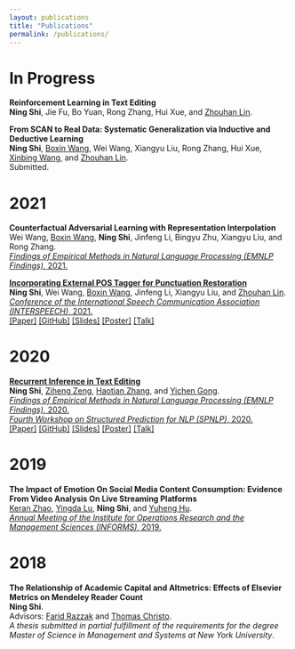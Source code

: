 ```yaml
---
layout: publications
title: "Publications"
permalink: /publications/
---
```

# In Progress
**Reinforcement Learning in Text Editing**  
**Ning Shi**, Jie Fu, Bo Yuan, Rong Zhang, Hui Xue, and [Zhouhan Lin](https://hantek.github.io/).  

**From SCAN to Real Data: Systematic Generalization via Inductive and Deductive Learning**  
**Ning Shi**, [Boxin Wang](https://wbx.life/), Wei Wang, Xiangyu Liu, Rong Zhang, Hui Xue, [Xinbing Wang](https://iwct.sjtu.edu.cn/Personal/xwang8/index.html), and [Zhouhan Lin](https://hantek.github.io/).  
Submitted.

# 2021
**Counterfactual Adversarial Learning with Representation Interpolation**  
Wei Wang, [Boxin Wang](https://wbx.life/), **Ning Shi**, Jinfeng Li, Bingyu Zhu, Xiangyu Liu, and Rong Zhang.  
[*Findings of Empirical Methods in Natural Language Processing (EMNLP Findings)*, 2021.](https://2021.emnlp.org/)  

[**Incorporating External POS Tagger for Punctuation Restoration**](https://www.isca-speech.org/archive/interspeech_2021/shi21_interspeech.html)  
**Ning Shi**, Wei Wang, [Boxin Wang](https://wbx.life/), Jinfeng Li, Xiangyu Liu, and [Zhouhan Lin](https://hantek.github.io/).  
[*Conference of the International Speech Communication Association (INTERSPEECH)*, 2021.](https://www.interspeech2021.org/)  
[[Paper]](https://www.isca-speech.org/archive/pdfs/interspeech_2021/shi21_interspeech.pdf) [[GitHub]](https://github.com/ShiningLab/POS-Tagger-for-Punctuation-Restoration) [[Slides]](/assets/slides/Incorporating_External_POS_Tagger_for_Punctuation_Restoration.pdf) [[Poster]](/assets/posters/Incorporating_External_POS_Tagger_for_Punctuation_Restoration.pdf) [[Talk]](https://youtu.be/haBlCTBZ7H4)  

# 2020
[**Recurrent Inference in Text Editing**](https://www.aclweb.org/anthology/2020.findings-emnlp.159)  
**Ning Shi**, [Ziheng Zeng](https://www.linkedin.com/in/ziheng-zeng-60532a179/), [Haotian Zhang](https://www.linkedin.com/in/haotian01/), and [Yichen Gong](https://www.linkedin.com/in/yichengong1/).  
[*Findings of Empirical Methods in Natural Language Processing (EMNLP Findings)*, 2020.](https://www.aclweb.org/anthology/volumes/2020.findings-emnlp/)  
[*Fourth Workshop on Structured Prediction for NLP (SPNLP)*, 2020.](http://structuredprediction.github.io/SPNLP20)  
[[Paper]](https://www.aclweb.org/anthology/2020.findings-emnlp.159.pdf) [[GitHub]](https://github.com/ShiningLab/Recurrent-Text-Editing) [[Slides]](/assets/slides/Recurrent_Inference_in_Text_Editing.pdf) [[Poster]](/assets/posters/Recurrent_Inference_in_Text_Editing.pdf) [[Talk]](https://slideslive.com/38940648/recurrent-inference-in-text-editing)  

# 2019
**The Impact of Emotion On Social Media Content Consumption: Evidence From Video Analysis On Live Streaming Platforms**  
[Keran Zhao](https://www.linkedin.com/in/keran-zhao-65a2a07b/), [Yingda Lu](https://www.linkedin.com/in/yingda-lu-b4749512/), **Ning Shi**, and [Yuheng Hu](https://yuhenghu.com/).  
[*Annual Meeting of the Institute for Operations Research and the Management Sciences (INFORMS)*, 2019.](http://meetings2.informs.org/wordpress/seattle2019/)

# 2018
**The Relationship of Academic Capital and Altmetrics: Effects of Elsevier Metrics on Mendeley Reader Count**  
**Ning Shi**.  
Advisors: [Farid Razzak](https://www.linkedin.com/in/farrazzak/) and [Thomas Christo](https://www.linkedin.com/in/thomas-christo-ph-d-3330922/).  
*A thesis submitted in partial fulfillment of the requirements for the degree Master of Science in Management and Systems at New York University*.